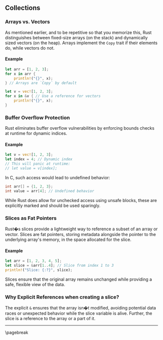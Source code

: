 ## Collections

### Arrays vs. Vectors

As mentioned earlier, and to be repetitive so that you memorize this, Rust distinguishes between fixed-size arrays (on the stack) and dynamically sized vectors (on the heap). Arrays implement the `Copy` trait if their elements do, while vectors do not.

#### Example
```rust
let arr = [1, 2, 3];
for x in arr {
    println!("{}", x);
} // Arrays are `Copy` by default

let v = vec![1, 2, 3];
for x in &v { // Use a reference for vectors
    println!("{}", x);
}
```

### Buffer Overflow Protection

Rust eliminates buffer overflow vulnerabilities by enforcing bounds checks at runtime for dynamic indices.

#### Example

```rust
let v = vec![1, 2, 3];
let index = 4; // Dynamic index
// This will panic at runtime:
// let value = v[index];
```

In C, such access would lead to undefined behavior:

```c
int arr[] = {1, 2, 3};
int value = arr[4]; // Undefined behavior
```

While Rust does allow for unchecked access using unsafe blocks, these are explicitly marked and should be used sparingly.

### Slices as Fat Pointers

Rust�s slices provide a lightweight way to reference a subset of an array or vector. Slices are fat pointers, storing metadata alongside the pointer to the underlying array's memory, in the space allocated for the slice.

#### Example

```rust
let arr = [1, 2, 3, 4, 5];
let slice = &arr[1..4]; // Slice from index 1 to 3
println!("Slice: {:?}", slice);
```

Slices ensure that the original array remains unchanged while providing a safe, flexible view of the data.

### Why Explicit References when creating a slice?

The explicit `&` ensures that the array isn�t modified, avoiding potential data races or unexpected behavior while the slice variable is alive. Further, the slice is a reference to the array or a part of it.

---

\pagebreak
